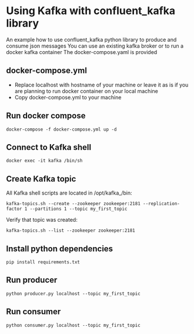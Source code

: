 # Using Kafka with confluent_kafka library

An example how to use confluent_kafka python library to produce and consume json messages
You can use an existing kafka broker or to run a docker kafka container
The docker-compose.yaml is provided 

## docker-compose.yml

* Replace localhost with hostname of your machine or leave it as is if you are planning to run docker container on your local machine
* Copy docker-compose.yml to your machine

## Run docker compose

`docker-compose -f docker-compose.yml up -d`

## Connect to Kafka shell

`docker exec -it kafka /bin/sh`

## Create Kafka topic

All Kafka shell scripts are located in /opt/kafka_<version>/bin:

`kafka-topics.sh --create --zookeeper zookeeper:2181 --replication-factor 1 --partitions 1 --topic my_first_topic`

Verify that topic was created:

`kafka-topics.sh --list --zookeeper zookeeper:2181`

## Install python dependencies


`pip install requirements.txt`

## Run producer

`python producer.py localhost --topic my_first_topic`

## Run consumer

`python consumer.py localhost --topic my_first_topic`